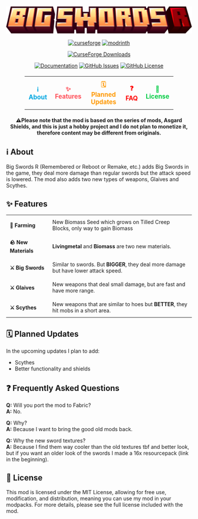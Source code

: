 ![Big Swords R Logo](https://github.com/Starexify/BigSwordsR/blob/main/src/main/resources/big_swords_r_logo.png?raw=true)

<p align="center">
  <a href="https://www.curseforge.com/minecraft/mc-mods/big-swords-r"><img alt="curseforge" height="56" src="https://cdn.jsdelivr.net/npm/@intergrav/devins-badges@3/assets/cozy/available/curseforge_vector.svg"></a>
  <a href="https://modrinth.com/mod/big-swords-r"><img alt="modrinth" height="56" src="https://cdn.jsdelivr.net/npm/@intergrav/devins-badges@3/assets/cozy/available/modrinth_vector.svg"></a>
</p>

<p align="center">
  <a href="https://www.curseforge.com/minecraft/mc-mods/big-swords-r"><img alt="CurseForge Downloads" src="https://img.shields.io/curseforge/dt/690473?style=for-the-badge&logo=curseforge&color=96000C"></a>
</p>

<p align="center">
  <a href="https://github.com/Starexify/BigSwordsR/wiki"><img alt="Documentation" src="https://img.shields.io/badge/mod%20documentation%20(Wiki)-1?style=for-the-badge&logo=readdotcv&color=96000C"></a> 
  <a href="https://github.com/Starexify/BigSwordsR/issues"><img alt="GitHub Issues" src="https://img.shields.io/github/issues/Starexify/BigSwordsR?style=for-the-badge&color=1B3193"></a>
  <a href="https://github.com/Starexify/BigSwordsR/blob/main/LICENSE"><img alt="GitHub License" src="https://img.shields.io/github/license/Starexify/BigSwordsR?style=for-the-badge&color=1B3193"></a>
</p>


<table align="center" style="border-collapse: collapse; margin: 20px auto; width: 80%;">
  <tr>
    <td align="center" style="border: none; padding: 10px;">
      <a href="#%E2%84%B9%EF%B8%8F-about" style="text-decoration: none; color: #00A7E1; font-size: 1.2em; font-weight: bold; transition: color 0.3s ease;">
        ℹ️ About 
      </a>
    </td>
    <td align="center" style="border: none; padding: 10px;">
      <a href="#-features" style="text-decoration: none; color: #FF4F58; font-size: 1.2em; font-weight: bold; transition: color 0.3s ease;">
        ✨ Features
      </a>
    </td>
    <td align="center" style="border: none; padding: 10px;">
      <a href="#%EF%B8%8F-planned-updates" style="text-decoration: none; color: #FF9900; font-size: 1.2em; font-weight: bold; transition: color 0.3s ease;">
         🗓️ Planned Updates
      </a>
    </td>
    <td align="center" style="border: none; padding: 10px;">
      <a href="#-frequently-asked-questions" style="text-decoration: none; color: #FF0000; font-size: 1.2em; font-weight: bold; transition: color 0.3s ease;">
         ❓ FAQ
      </a>
    </td>
    <td align="center" style="border: none; padding: 10px;">
      <a href="#-license" style="text-decoration: none; color: #00CC44; font-size: 1.2em; font-weight: bold; transition: color 0.3s ease;">
        📜 License
      </a>
    </td>
  </tr>
</table>
<p align="center">
    <strong>
        ⚠️Please note that the mod is based on the series of mods, Asgard Shields, and this is just a hobby project and I do not plan to monetize it, therefore content may be different from originals.
    </strong>
</p>

## ℹ️ About

Big Swords R (Remembered or Reboot or Remake, etc.) adds Big Swords in the game, they deal more damage than regular swords but the attack speed is lowered.
The mod also adds two new types of weapons, Glaives and Scythes.


## ✨ Features

<table align="center" style="border-collapse: collapse;">
  <tbody>
    <tr>
      <td style="padding: 10px; text-align: left; border: none;"><strong>🌱 Farming</strong></td>
      <td style="padding: 10px; text-align: left; border: none;">New Biomass Seed which grows on Tilled Creep Blocks, only way to gain Biomass</td>
    </tr>
    <tr>
      <td style="padding: 10px; text-align: left; border: none;"><strong>🪨 New Materials</strong></td>
      <td style="padding: 10px; text-align: left; border: none;"><strong>Livingmetal</strong> and <strong>Biomass</strong> are two new materials.</td>
    </tr>
    <tr>
      <td style="padding: 10px; text-align: left; border: none;"><strong>⚔️️ Big Swords</strong></td>
      <td style="padding: 10px; text-align: left; border: none;">Similar to swords. But <strong>BIGGER</strong>, they deal more damage but have lower attack speed.</td>
    </tr>
    <tr>
      <td style="padding: 10px; text-align: left; border: none;"><strong>⚔️️ Glaives</strong></td>
      <td style="padding: 10px; text-align: left; border: none;">New weapons that deal small damage, but are fast and have more range.</td>
    </tr>
    <tr>
      <td style="padding: 10px; text-align: left; border: none;"><strong>⚔️️ Scythes</strong></td>
      <td style="padding: 10px; text-align: left; border: none;">New weapons that are similar to hoes but <strong>BETTER</strong>, they hit mobs in a short area.</td>
    </tr>
  </tbody>
</table>


## 🗓️ Planned Updates

In the upcoming updates I plan to add:

- Scythes
- Better functionality and shields


## ❓ Frequently Asked Questions

**Q:** Will you port the mod to Fabric? \
**A:** No.

**Q:** Why? \
**A:** Because I want to bring the good old mods back.

**Q:** Why the new sword textures? \
**A:** Because I find them way cooler than the old textures tbf and better look, but if you want an older look of the swords I made a 16x resourcepack (link in the beginning).

## 📜 License

This mod is licensed under the MIT License, allowing for free use, modification, and distribution, meaning you can use my mod in your modpacks. For more details, please see the full license included with the mod.
